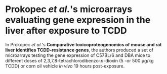 # Prokopec *et al.*'s microarrays evaluating gene expression in the liver after exposure to TCDD
In Prokopec *et al.*'s **Comparative toxicoproteogenomics of mouse and rat liver identifies TCDD-resistance genes**, the authors produced a set of microarrays testing the gene expression of C57BL/6 and DBA mice to different doses of 2,3,7,8-tetrachlorodibenzo-*p*-dioxin (5 -or 500 µg/kg TCDD) or corn oil vehicle *in vivo* 19 hours post-exposure.

